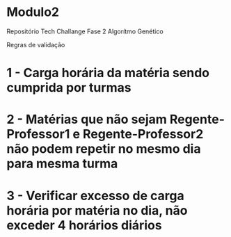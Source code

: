 # Modulo2
Repositório Tech Challange Fase 2 Algorítmo Genético

Regras de validação

# 1 - Carga horária da matéria sendo cumprida por turmas
# 2 - Matérias que não sejam Regente-Professor1 e Regente-Professor2 não podem repetir no mesmo dia para mesma turma
# 3 - Verificar excesso de carga horária por matéria no dia, não exceder 4 horários diários
